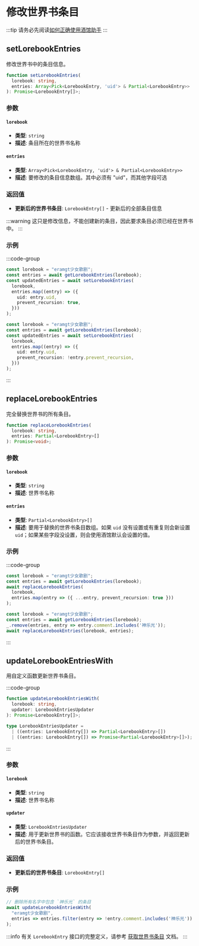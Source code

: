 # 修改世界书条目

:::tip
请务必先阅读[如何正确使用酒馆助手](/guide/基本用法/如何正确使用酒馆助手.md)
:::

<CustomTOC />

## setLorebookEntries

修改世界书中的条目信息。

```typescript
function setLorebookEntries(
  lorebook: string,
  entries: Array<Pick<LorebookEntry, 'uid'> & Partial<LorebookEntry>>
): Promise<LorebookEntry[]>;
```

### 参数

#### `lorebook`

- **类型**: `string`
- **描述**: 条目所在的世界书名称

#### `entries`

- **类型**: `Array<Pick<LorebookEntry, 'uid'> & Partial<LorebookEntry>>`
- **描述**: 要修改的条目信息数组。其中必须有 "uid"，而其他字段可选

### 返回值

- **更新后的世界书条目**: `LorebookEntry[]` - 更新后的全部条目信息

:::warning
这只是修改信息，不能创建新的条目，因此要求条目必须已经在世界书中。
:::

### 示例

:::code-group

```typescript [禁止所有条目递归，保持其他设置不变]
const lorebook = "eramgt少女歌剧";
const entries = await getLorebookEntries(lorebook);
const updatedEntries = await setLorebookEntries(
  lorebook,
  entries.map((entry) => ({
    uid: entry.uid,
    prevent_recursion: true,
  }))
);
```

```typescript [反转所有条目的递归开关]
const lorebook = "eramgt少女歌剧";
const entries = await getLorebookEntries(lorebook);
const updatedEntries = await setLorebookEntries(
  lorebook,
  entries.map((entry) => ({
    uid: entry.uid,
    prevent_recursion: !entry.prevent_recursion,
  }))
);
```

:::

## replaceLorebookEntries

完全替换世界书的所有条目。

```typescript
function replaceLorebookEntries(
  lorebook: string, 
  entries: Partial<LorebookEntry>[]
): Promise<void>;
```

### 参数

#### `lorebook`

- **类型**: `string`
- **描述**: 世界书名称

#### `entries`

- **类型**: `Partial<LorebookEntry>[]`
- **描述**: 要用于替换的世界书条目数组。如果 `uid` 没有设置或有重复则会新设置 `uid`；如果某些字段没设置，则会使用酒馆默认会设置的值。

### 示例

:::code-group

```typescript [禁止所有条目递归，保持其他设置不变]
const lorebook = "eramgt少女歌剧";
const entries = await getLorebookEntries(lorebook);
await replaceLorebookEntries(
  lorebook, 
  entries.map(entry => ({ ...entry, prevent_recursion: true }))
);
```

```typescript [删除所有名字中包含 神乐光 的条目]
const lorebook = "eramgt少女歌剧";
const entries = await getLorebookEntries(lorebook);
_.remove(entries, entry => entry.comment.includes('神乐光'));
await replaceLorebookEntries(lorebook, entries);
```

:::

## updateLorebookEntriesWith

用自定义函数更新世界书条目。

:::code-group

```typescript [updateLorebookEntriesWith]
function updateLorebookEntriesWith(
  lorebook: string,
  updater: LorebookEntriesUpdater
): Promise<LorebookEntry[]>;
```

```typescript [LorebookEntriesUpdater]
type LorebookEntriesUpdater =
  | ((entries: LorebookEntry[]) => Partial<LorebookEntry>[])
  | ((entries: LorebookEntry[]) => Promise<Partial<LorebookEntry>[]>);
```

:::

### 参数

#### `lorebook`

- **类型**: `string`
- **描述**: 世界书名称

#### `updater`

- **类型**: `LorebookEntriesUpdater`
- **描述**: 用于更新世界书的函数。它应该接收世界书条目作为参数，并返回更新后的世界书条目。

### 返回值

- **更新后的世界书条目**: `LorebookEntry[]`

### 示例

```typescript
// 删除所有名字中包含 `神乐光` 的条目
await updateLorebookEntriesWith(
  "eramgt少女歌剧", 
  entries => entries.filter(entry => !entry.comment.includes('神乐光'))
);
```

:::info
有关 `LorebookEntry` 接口的完整定义，请参考 [获取世界书条目](./获取世界书条目.md#getlorebookentries) 文档。
:::
